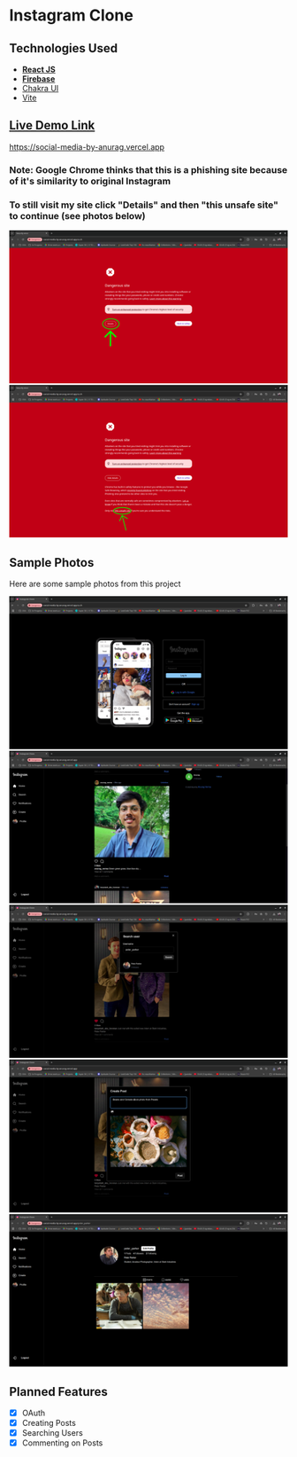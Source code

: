 # Instagram Clone

## Technologies Used

- [**React JS**](https://react.dev/)
- [**Firebase**](https://firebase.google.com/)
- [Chakra UI](https://chakra-ui.com/)
- [Vite](https://vite.dev/)

## [Live Demo Link](https://social-media-by-anurag.vercel.app/auth)

https://social-media-by-anurag.vercel.app

### Note: Google Chrome thinks that this is a phishing site because of it's similarity to original Instagram

### To still visit my site click **"Details"** and then **"this unsafe site"** to continue (see photos below)

![Click Details](/README-Photos/step1.png)
![Click this unsave site](/README-Photos/step2.png)

## Sample Photos

Here are some sample photos from this project

![Login Page Screenshot](/README-Photos/login.png)
![Home Page Screenshot](/README-Photos/home.png)
![Search Page Screenshot](/README-Photos/search.png)
![Post Page Screenshot](/README-Photos/post.png)
![Profile Page Screenshot](/README-Photos/profile.png)

## Planned Features

- [x] OAuth
- [x] Creating Posts
- [x] Searching Users
- [x] Commenting on Posts
